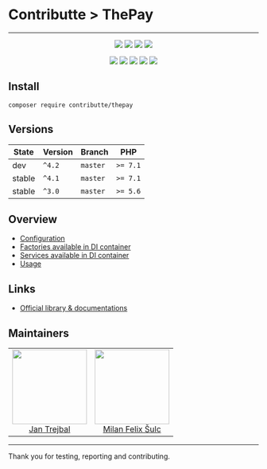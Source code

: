 # Contributte > ThePay

-----

<p align=center>
  <a href="https://github.com/contributte/thepay/actions"><img src="https://badgen.net/github/checks/contributte/thepay/master?cache=300"></a>
  <a href="https://coveralls.io/r/contributte/thepay"><img src="https://badgen.net/coveralls/c/github/contributte/thepay?cache=300"></a>
  <a href="https://packagist.org/packages/contributte/thepay"><img src="https://badgen.net/packagist/dm/contributte/thepay"></a>
  <a href="https://packagist.org/packages/contributte/thepay"><img src="https://badgen.net/packagist/v/contributte/thepay"></a>
</p>
<p align=center>
  <a href="https://packagist.org/packages/contributte/thepay"><img src="https://badgen.net/packagist/php/contributte/thepay"></a>
  <a href="https://github.com/contributte/thepay"><img src="https://badgen.net/github/license/contributte/thepay"></a>
  <a href="https://bit.ly/ctteg"><img src="https://badgen.net/badge/support/gitter/cyan"></a>
  <a href="https://bit.ly/cttfo"><img src="https://badgen.net/badge/support/forum/yellow"></a>
  <a href="https://contributte.org/partners.html"><img src="https://badgen.net/badge/sponsor/donations/F96854"></a>
</p>

## Install

```
composer require contributte/thepay
```

## Versions

| State       | Version | Branch   | PHP      |
|-------------|---------|----------|----------|
| dev         | `^4.2`  | `master` | `>= 7.1` |
| stable      | `^4.1`  | `master` | `>= 7.1` |
| stable      | `^3.0`  | `master` | `>= 5.6` |

## Overview

- [Configuration](https://github.com/contributte/thepay/blob/master/.docs/README.md#configuration)
- [Factories available in DI container](https://github.com/contributte/thepay/blob/master/.docs/README.md#factories-available-in-di-container)
- [Services available in DI container](https://github.com/contributte/thepay/blob/master/.docs/README.md#services-available-in-di-container)
- [Usage](https://github.com/contributte/thepay/blob/master/.docs/README.md#usage)

## Links

- [Official library & documentations](https://www.thepay.cz/ke-stazeni/)

## Maintainers

<table>
  <tbody>
    <tr>
      <td align="center">
        <a href="https://github.com/trejjam">
            <img width="150" height="150" src="https://avatars2.githubusercontent.com/u/3594540?s=150&v=4">
        </a>
        </br>
        <a href="https://github.com/trejjam">Jan Trejbal</a>
      </td>
      <td align="center">
        <a href="https://github.com/f3l1x">
            <img width="150" height="150" src="https://avatars2.githubusercontent.com/u/538058?v=3&s=150">
        </a>
        </br>
        <a href="https://github.com/f3l1x">Milan Felix Šulc</a>
      </td>
    </tr>
  </body>
</table>

-----

Thank you for testing, reporting and contributing.
